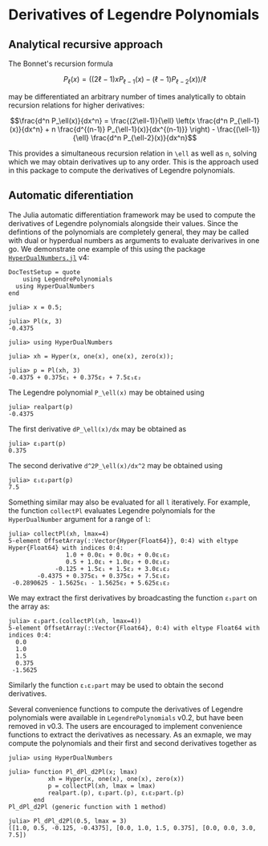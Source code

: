 # Derivatives of Legendre Polynomials

## Analytical recursive approach

The Bonnet's recursion formula

```math
P_\ell(x) = \left((2\ell-1) x P_{\ell-1}(x) - (\ell-1)P_{\ell - 2}(x)\right)/\ell
```

may be differentiated an arbitrary number of times analytically to obtain recursion relations for higher derivatives:

```math
\frac{d^n P_\ell(x)}{dx^n} = \frac{(2\ell-1)}{\ell} \left(x \frac{d^n P_{\ell-1}(x)}{dx^n} +
n \frac{d^{(n-1)} P_{\ell-1}(x)}{dx^{(n-1)}} \right) - \frac{(\ell-1)}{\ell} \frac{d^n P_{\ell-2}(x)}{dx^n}
```

This provides a simultaneous recursion relation in ``\ell`` as well as ``n``, solving which we may obtain derivatives up to any order. This is the approach used in this package to compute the derivatives of Legendre polynomials.

## Automatic diferentiation

The Julia automatic differentiation framework may be used to compute the derivatives of Legendre polynomials alongside their values. Since the defintions of the polynomials are completely general, they may be called with dual or hyperdual numbers as arguments to evaluate derivarives in one go.
We demonstrate one example of this using the package [`HyperDualNumbers.jl`](https://github.com/JuliaDiff/HyperDualNumbers.jl) v4:

```@meta
DocTestSetup = quote
	using LegendrePolynomials
  using HyperDualNumbers
end
```

```jldoctest hyperdual
julia> x = 0.5;

julia> Pl(x, 3)
-0.4375

julia> using HyperDualNumbers

julia> xh = Hyper(x, one(x), one(x), zero(x));

julia> p = Pl(xh, 3)
-0.4375 + 0.375ε₁ + 0.375ε₂ + 7.5ε₁ε₂
```

The Legendre polynomial ``P_\ell(x)`` may be obtained using

```jldoctest hyperdual
julia> realpart(p)
-0.4375
```

The first derivative ``dP_\ell(x)/dx`` may be obtained as

```jldoctest hyperdual
julia> ε₁part(p)
0.375
```

The second derivative ``d^2P_\ell(x)/dx^2`` may be obtained using

```jldoctest hyperdual
julia> ε₁ε₂part(p)
7.5
```

Something similar may also be evaluated for all `l` iteratively. For example, the function `collectPl` evaluates Legendre polynomials for the `HyperDualNumber` argument for a range of `l`:

```jldoctest hyperdual
julia> collectPl(xh, lmax=4)
5-element OffsetArray(::Vector{Hyper{Float64}}, 0:4) with eltype Hyper{Float64} with indices 0:4:
                1.0 + 0.0ε₁ + 0.0ε₂ + 0.0ε₁ε₂
                0.5 + 1.0ε₁ + 1.0ε₂ + 0.0ε₁ε₂
             -0.125 + 1.5ε₁ + 1.5ε₂ + 3.0ε₁ε₂
        -0.4375 + 0.375ε₁ + 0.375ε₂ + 7.5ε₁ε₂
 -0.2890625 - 1.5625ε₁ - 1.5625ε₂ + 5.625ε₁ε₂
```

We may extract the first derivatives by broadcasting the function `ε₁part` on the array as:

```jldoctest hyperdual
julia> ε₁part.(collectPl(xh, lmax=4))
5-element OffsetArray(::Vector{Float64}, 0:4) with eltype Float64 with indices 0:4:
  0.0
  1.0
  1.5
  0.375
 -1.5625
```

Similarly the function `ε₁ε₂part` may be used to obtain the second derivatives.

Several convenience functions to compute the derivatives of Legendre polynomials were available in `LegendrePolynomials` v0.2, but have been removed in v0.3. The users are encouraged to implement convenience functions to extract the derivatives as necessary. As an exmaple, we may compute the polynomials and their first and second derivatives together as

```jldoctest
julia> using HyperDualNumbers

julia> function Pl_dPl_d2Pl(x; lmax)
           xh = Hyper(x, one(x), one(x), zero(x))
           p = collectPl(xh, lmax = lmax)
           realpart.(p), ε₁part.(p), ε₁ε₂part.(p)
       end
Pl_dPl_d2Pl (generic function with 1 method)

julia> Pl_dPl_d2Pl(0.5, lmax = 3)
([1.0, 0.5, -0.125, -0.4375], [0.0, 1.0, 1.5, 0.375], [0.0, 0.0, 3.0, 7.5])
```
